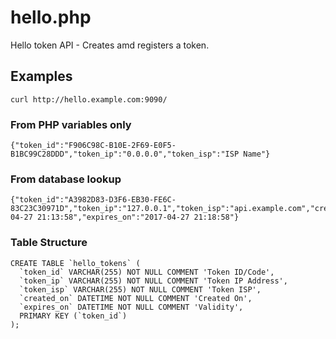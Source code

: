 # hello.php

Hello token API - Creates amd registers a token.


## Examples

    curl http://hello.example.com:9090/

### From PHP variables only

    {"token_id":"F906C98C-B10E-2F69-E0F5-B1BC99C28DDD","token_ip":"0.0.0.0","token_isp":"ISP Name"}

### From database lookup

    {"token_id":"A3982D83-D3F6-EB30-FE6C-83C23C30971D","token_ip":"127.0.0.1","token_isp":"api.example.com","created_on":"2017-04-27 21:13:58","expires_on":"2017-04-27 21:18:58"}

### Table Structure

    CREATE TABLE `hello_tokens` (
      `token_id` VARCHAR(255) NOT NULL COMMENT 'Token ID/Code',
      `token_ip` VARCHAR(255) NOT NULL COMMENT 'Token IP Address',
      `token_isp` VARCHAR(255) NOT NULL COMMENT 'Token ISP',
      `created_on` DATETIME NOT NULL COMMENT 'Created On',
      `expires_on` DATETIME NOT NULL COMMENT 'Validity',
      PRIMARY KEY (`token_id`)
    );
